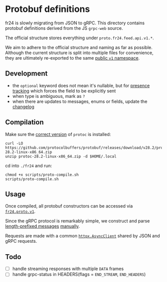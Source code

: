 # Protobuf definitions

fr24 is slowly migrating from JSON to gRPC. This directory contains protobuf definitions derived from the JS `grpc-web` source.

The official structure stores everything under `proto.fr24.feed.api.v1.*`.

We aim to adhere to the official structure and naming as far as possible. Although the current structure is split into multiple files for convenience, they are ultimately re-exported to the same [public `v1` namespace](./v1.proto).

## Development

- the `optional` keyword does not mean it's nullable, but for [presence tracking](https://protobuf.dev/programming-guides/field_presence/) which forces the field to be explicitly sent
- when type is ambiguous, mark as `?`
- when there are updates to messages, enums or fields, update the [changelog](./CHANGELOG.md)

## Compilation

Make sure the [correct version](https://protobuf.dev/support/version-support/#python) of `protoc` is installed:

```command
curl -LO https://github.com/protocolbuffers/protobuf/releases/download/v28.2/protoc-28.2-linux-x86_64.zip
unzip protoc-28.2-linux-x86_64.zip -d $HOME/.local
```

cd into `./fr24` and run:
```command
chmod +x scripts/proto-compile.sh
scripts/proto-compile.sh
```

## Usage

Once compiled, all protobuf constructors can be accessed via [`fr24.proto.v1`](./v1_pb2.pyi).

Since the gRPC protocol is remarkably simple, we construct and parse [length-prefixed messages](https://github.com/grpc/grpc/blob/master/doc/PROTOCOL-HTTP2.md) [manually](./__init__.py).

Requests are made with a common [`httpx.AsyncClient`](https://www.python-httpx.org/api/#asyncclient) shared by JSON and gRPC requests.

## Todo

- [ ] handle streaming responses with multiple `DATA` frames
- [ ] handle grpc-status in HEADERS(flags = `END_STREAM`, `END_HEADERS`)
